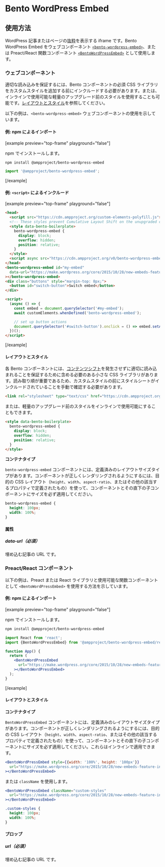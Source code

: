 # Bento WordPress Embed

## 使用方法

WordPress 記事またはページの[抜粋](https://make.wordpress.org/core/2015/10/28/new-embeds-feature-in-wordpress-4-4/)を表示する iframe です。Bento WordPress Embed をウェブコンポーネント [`<bento-wordpress-embed>`](#web-component)、または Preact/React 関数コンポーネント [`<BentoWordPressEmbed>`](#preactreact-component) として使用します。

### ウェブコンポーネント

適切な読み込みを保証するには、Bento コンポーネントの必須 CSS ライブラリをカスタムスタイルを追加する前にインクルードする必要があります。または、インラインで使用可能な軽量のアップグレード前のスタイルを使用することも可能です。[レイアウトとスタイル](#layout-and-style)を参照してください。

以下の例は、`<bento-wordpress-embed>` ウェブコンポーネントの使用を示しています。

#### 例: npm によるインポート

[example preview="top-frame" playground="false"]

npm でインストールします。

```sh
npm install @ampproject/bento-wordpress-embed
```

```javascript
import '@ampproject/bento-wordpress-embed';
```

[/example]

#### 例: `<script>` によるインクルード

[example preview="top-frame" playground="false"]

```html
<head>
  <script src="https://cdn.ampproject.org/custom-elements-polyfill.js"></script>
  <!-- These styles prevent Cumulative Layout Shift on the unupgraded custom element -->
  <style data-bento-boilerplate>
    bento-wordpress-embed {
      display: block;
      overflow: hidden;
      position: relative;
    }
  </style>
  <script async src="https://cdn.ampproject.org/v0/bento-wordpress-embed-1.0.js"></script>
</head>
<bento-wordpress-embed id="my-embed"
  data-url="https://make.wordpress.org/core/2015/10/28/new-embeds-feature-in-wordpress-4-4/"
></bento-wordpress-embed>
<div class="buttons" style="margin-top: 8px;">
  <button id="switch-button">Switch embed</button>
</div>

<script>
  (async () => {
    const embed = document.querySelector('#my-embed');
    await customElements.whenDefined('bento-wordpress-embed');

    // set up button actions
    document.querySelector('#switch-button').onclick = () => embed.setAttribute('data-url', 'https://make.wordpress.org/core/2021/09/09/core-editor-improvement-cascading-impact-of-improvements-to-featured-images/');
  })();
</script>
```

[/example]

#### レイアウトとスタイル

各 Bento コンポーネントには、[コンテンツシフト](https://web.dev/cls/)を発生させずに適切に読み込まれることを保証するために含める必要のある小さな CSS ライブラリがあります。読み取り順が重要であるため、カスタムスタイルの前にスタイルシートがインクルードされていることを手動で確認する必要があります。

```html
<link rel="stylesheet" type="text/css" href="https://cdn.ampproject.org/v0/amp-wordpress-embed-1.0.css">
```

または、軽量のアップグレード前のスタイルをインラインで使用可能にすることもできます。

```html
<style data-bento-boilerplate>
  bento-wordpress-embed {
    display: block;
    overflow: hidden;
    position: relative;
  }
</style>
```

**コンテナタイプ**

`bento-wordpress-embed` コンポーネントには、定義済みのレイアウトサイズタイプがあります。コンポーネントが正しくレンダリングされるようにするには、目的の CSS レイアウト（`height`、`width`、`aspect-ratio`、またはその他の該当するプロパティで定義されたもの）を使って、コンポーネントとその直下の子コンポーネントにサイズを必ず適用してください。

```css
bento-wordpress-embed {
  height: 100px;
  width: 100%;
}
```

#### 属性

##### data-url（必須）

埋め込む記事の URL です。

### Preact/React コンポーネント

以下の例は、Preact または React ライブラリと使用可能な関数コンポーネントとして `<BentoWordPressEmbed>` を使用する方法を示しています。

#### 例: npm によるインポート

[example preview="top-frame" playground="false"]

npm でインストールします。

```sh
npm install @ampproject/bento-wordpress-embed
```

```jsx
import React from 'react';
import {BentoWordPressEmbed} from '@ampproject/bento-wordpress-embed/react';

function App() {
  return (
    <BentoWordPressEmbed
      url="https://make.wordpress.org/core/2015/10/28/new-embeds-feature-in-wordpress-4-4/"
    ></BentoWordPressEmbed>
  );
}
```

[/example]

#### レイアウトとスタイル

**コンテナタイプ**

`BentoWordPressEmbed` コンポーネントには、定義済みのレイアウトサイズタイプがあります。コンポーネントが正しくレンダリングされるようにするには、目的の CSS レイアウト（`height`、`width`、`aspect-ratio`、またはその他の該当するプロパティで定義されたもの）を使って、コンポーネントとその直下の子コンポーネントにサイズを必ず適用してください。これらはインラインで適用できます。

```jsx
<BentoWordPressEmbed style={{width: '100%', height: '100px'}}
  url="https://make.wordpress.org/core/2015/10/28/new-embeds-feature-in-wordpress-4-4/"
></BentoWordPressEmbed>
```

または `className` を使用します。

```jsx
<BentoWordPressEmbed className="custom-styles"
  url="https://make.wordpress.org/core/2015/10/28/new-embeds-feature-in-wordpress-4-4/"
></BentoWordPressEmbed>
```

```css
.custom-styles {
  height: 100px;
  width: 100%;
}
```

#### プロップ

##### url（必須）

埋め込む記事の URL です。
